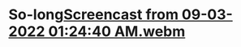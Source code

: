 # So-long[Screencast from 09-03-2022 01:24:40 AM.webm](https://user-images.githubusercontent.com/106706089/188246215-5520ee10-a7ad-4a8b-9582-01432845e040.webm)
